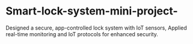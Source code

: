 # Smart-lock-system-mini-project-
Designed a secure, app-controlled lock system with IoT sensors, Applied real-time monitoring and IoT protocols for enhanced security.
